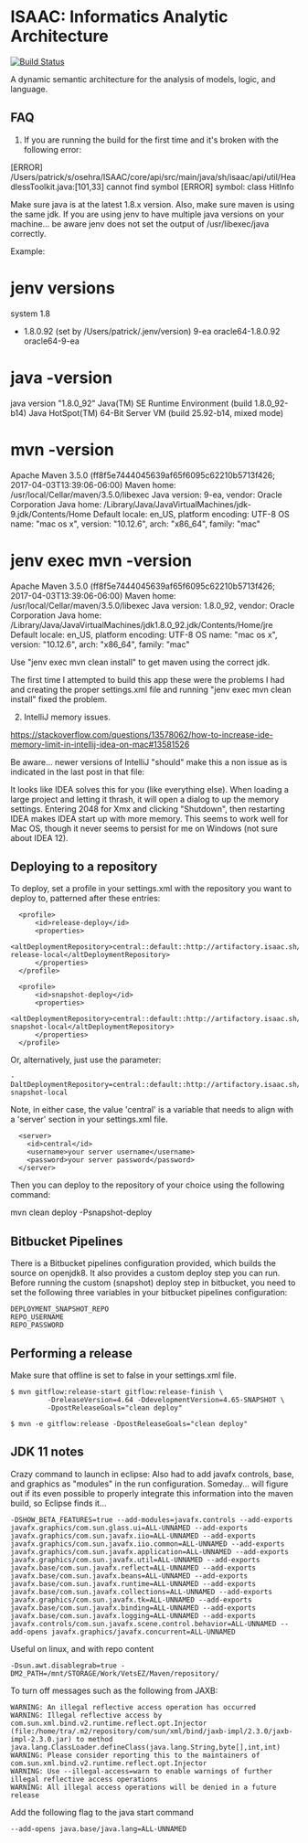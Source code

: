 ISAAC: Informatics Analytic Architecture
======================

[![Build Status](https://travis-ci.org/OSEHRA/ISAAC.svg?branch=develop)](https://travis-ci.org/OSEHRA/ISAAC)

A dynamic semantic architecture for the analysis of models, logic, and language.


## FAQ

1) If you are running the build for the first time and it's broken with the following error:

[ERROR] /Users/patrick/s/osehra/ISAAC/core/api/src/main/java/sh/isaac/api/util/HeadlessToolkit.java:[101,33] cannot find symbol
[ERROR]   symbol:   class HitInfo

Make sure java is at the latest 1.8.x version.  Also, make sure maven is using the same jdk.  If you are using jenv to have multiple java versions on your machine... be aware jenv does not set the output of /usr/libexec/java correctly.

Example:

# jenv versions
  system
  1.8
* 1.8.0.92 (set by /Users/patrick/.jenv/version)
  9-ea
  oracle64-1.8.0.92
  oracle64-9-ea

# java -version
java version "1.8.0_92"
Java(TM) SE Runtime Environment (build 1.8.0_92-b14)
Java HotSpot(TM) 64-Bit Server VM (build 25.92-b14, mixed mode)

# mvn -version
Apache Maven 3.5.0 (ff8f5e7444045639af65f6095c62210b5713f426; 2017-04-03T13:39:06-06:00)
Maven home: /usr/local/Cellar/maven/3.5.0/libexec
Java version: 9-ea, vendor: Oracle Corporation
Java home: /Library/Java/JavaVirtualMachines/jdk-9.jdk/Contents/Home
Default locale: en_US, platform encoding: UTF-8
OS name: "mac os x", version: "10.12.6", arch: "x86_64", family: "mac"

# jenv exec mvn -version
Apache Maven 3.5.0 (ff8f5e7444045639af65f6095c62210b5713f426; 2017-04-03T13:39:06-06:00)
Maven home: /usr/local/Cellar/maven/3.5.0/libexec
Java version: 1.8.0_92, vendor: Oracle Corporation
Java home: /Library/Java/JavaVirtualMachines/jdk1.8.0_92.jdk/Contents/Home/jre
Default locale: en_US, platform encoding: UTF-8
OS name: "mac os x", version: "10.12.6", arch: "x86_64", family: "mac"


Use "jenv exec mvn clean install" to get maven using the correct jdk.

The first time I attempted to build this app these were the problems I had and creating the proper settings.xml file and running "jenv exec mvn clean install" fixed the problem.

2) IntelliJ memory issues.

https://stackoverflow.com/questions/13578062/how-to-increase-ide-memory-limit-in-intellij-idea-on-mac#13581526

Be aware... newer versions of IntelliJ "should" make this a non issue as is indicated in the last post in that file:

It looks like IDEA solves this for you (like everything else). When loading a large project and letting it thrash, it will open a dialog to up the memory settings. Entering 2048 for Xmx and clicking "Shutdown", then restarting IDEA makes IDEA start up with more memory. This seems to work well for Mac OS, though it never seems to persist for me on Windows (not sure about IDEA 12).




## Deploying to a repository
To deploy, set a profile in your settings.xml with the repository you want to deploy to, 
patterned after these entries:



```
  <profile>
      <id>release-deploy</id>
      <properties>
        <altDeploymentRepository>central::default::http://artifactory.isaac.sh/artifactory/libs-release-local</altDeploymentRepository>
      </properties>
  </profile>

  <profile>
      <id>snapshot-deploy</id>
      <properties>
         <altDeploymentRepository>central::default::http://artifactory.isaac.sh/artifactory/libs-snapshot-local</altDeploymentRepository>
      </properties>
  </profile>

```

Or, alternatively, just use the parameter: 
```
-DaltDeploymentRepository=central::default::http://artifactory.isaac.sh/artifactory/libs-snapshot-local

```
Note, in either case, the value 'central' is a variable that needs to align with a 'server' section in your settings.xml file.
```
  <server>
    <id>central</id>
    <username>your server username</username>
    <password>your server password</password>
  </server>
```

Then you can deploy to the repository of your choice using the following command:  

mvn clean deploy -Psnapshot-deploy

## Bitbucket Pipelines 
There is a Bitbucket pipelines configuration provided, which builds the source on openjdk8.  It also provides a custom deploy step you can run.
Before running the custom (snapshot) deploy step in bitbucket, you need to set the following three variables in your bitbucket pipelines configuration:
```
DEPLOYMENT_SNAPSHOT_REPO
REPO_USERNAME
REPO_PASSWORD
```

## Performing a release

Make sure that offline is set to false in your settings.xml file. 
```
$ mvn gitflow:release-start gitflow:release-finish \
         -DreleaseVersion=4.64 -DdevelopmentVersion=4.65-SNAPSHOT \
         -DpostReleaseGoals="clean deploy"

$ mvn -e gitflow:release -DpostReleaseGoals="clean deploy"
```


## JDK 11 notes
Crazy command to launch in eclipse:
Also had to add javafx controls, base, and graphics as "modules" in the run configuration.
Someday... will figure out if its even possible to properly integrate this information into the maven build, so Eclipse finds it...

```
-DSHOW_BETA_FEATURES=true --add-modules=javafx.controls --add-exports javafx.graphics/com.sun.glass.ui=ALL-UNNAMED --add-exports javafx.graphics/com.sun.javafx.iio=ALL-UNNAMED --add-exports javafx.graphics/com.sun.javafx.iio.common=ALL-UNNAMED --add-exports javafx.graphics/com.sun.javafx.application=ALL-UNNAMED --add-exports javafx.graphics/com.sun.javafx.util=ALL-UNNAMED --add-exports javafx.base/com.sun.javafx.reflect=ALL-UNNAMED --add-exports javafx.base/com.sun.javafx.beans=ALL-UNNAMED --add-exports javafx.base/com.sun.javafx.runtime=ALL-UNNAMED --add-exports javafx.base/com.sun.javafx.collections=ALL-UNNAMED --add-exports javafx.graphics/com.sun.javafx.tk=ALL-UNNAMED --add-exports javafx.base/com.sun.javafx.binding=ALL-UNNAMED --add-exports javafx.base/com.sun.javafx.logging=ALL-UNNAMED --add-exports javafx.controls/com.sun.javafx.scene.control.behavior=ALL-UNNAMED --add-opens javafx.graphics/javafx.concurrent=ALL-UNNAMED
```

Useful on linux, and with repo content

```
-Dsun.awt.disablegrab=true -DM2_PATH=/mnt/STORAGE/Work/VetsEZ/Maven/repository/
```
To turn off messages such as the following from JAXB:
```
WARNING: An illegal reflective access operation has occurred
WARNING: Illegal reflective access by com.sun.xml.bind.v2.runtime.reflect.opt.Injector (file:/home/tra/.m2/repository/com/sun/xml/bind/jaxb-impl/2.3.0/jaxb-impl-2.3.0.jar) to method java.lang.ClassLoader.defineClass(java.lang.String,byte[],int,int)
WARNING: Please consider reporting this to the maintainers of com.sun.xml.bind.v2.runtime.reflect.opt.Injector
WARNING: Use --illegal-access=warn to enable warnings of further illegal reflective access operations
WARNING: All illegal access operations will be denied in a future release
```
Add the following flag to the java start  command
```
--add-opens java.base/java.lang=ALL-UNNAMED
```